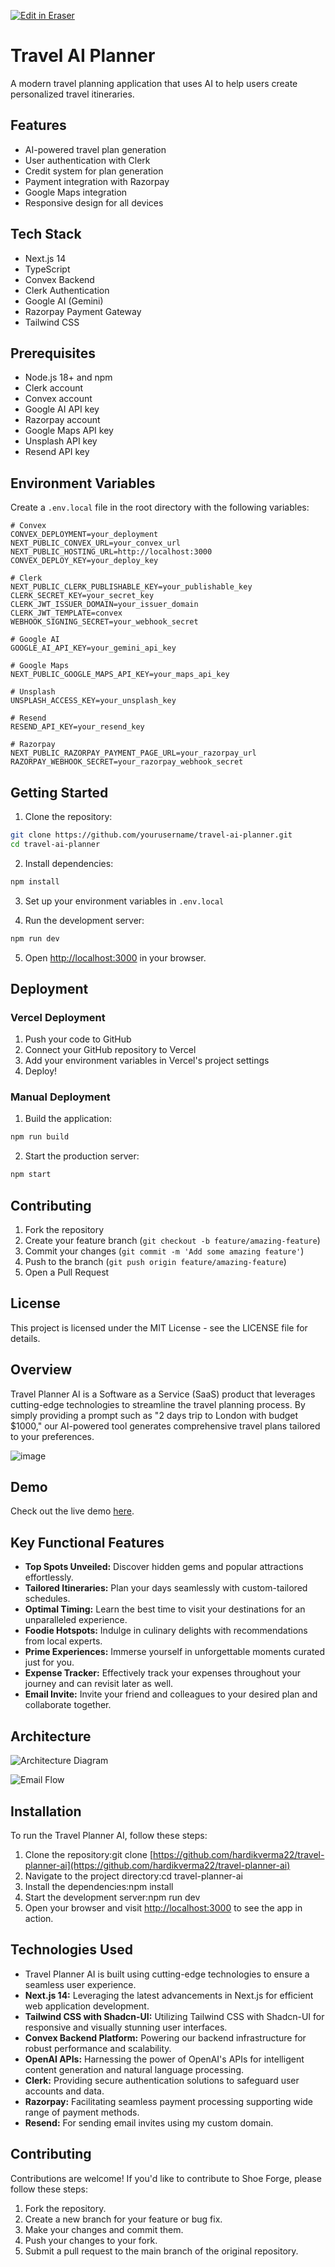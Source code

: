 <p><a target="_blank" href="https://app.eraser.io/workspace/ITHfX2CmBRfVZimKKniY" id="edit-in-eraser-github-link"><img alt="Edit in Eraser" src="https://firebasestorage.googleapis.com/v0/b/second-petal-295822.appspot.com/o/images%2Fgithub%2FOpen%20in%20Eraser.svg?alt=media&amp;token=968381c8-a7e7-472a-8ed6-4a6626da5501"></a></p>

# Travel AI Planner

A modern travel planning application that uses AI to help users create personalized travel itineraries.

## Features

- AI-powered travel plan generation
- User authentication with Clerk
- Credit system for plan generation
- Payment integration with Razorpay
- Google Maps integration
- Responsive design for all devices

## Tech Stack

- Next.js 14
- TypeScript
- Convex Backend
- Clerk Authentication
- Google AI (Gemini)
- Razorpay Payment Gateway
- Tailwind CSS

## Prerequisites

- Node.js 18+ and npm
- Clerk account
- Convex account
- Google AI API key
- Razorpay account
- Google Maps API key
- Unsplash API key
- Resend API key

## Environment Variables

Create a `.env.local` file in the root directory with the following variables:

```env
# Convex
CONVEX_DEPLOYMENT=your_deployment
NEXT_PUBLIC_CONVEX_URL=your_convex_url
NEXT_PUBLIC_HOSTING_URL=http://localhost:3000
CONVEX_DEPLOY_KEY=your_deploy_key

# Clerk
NEXT_PUBLIC_CLERK_PUBLISHABLE_KEY=your_publishable_key
CLERK_SECRET_KEY=your_secret_key
CLERK_JWT_ISSUER_DOMAIN=your_issuer_domain
CLERK_JWT_TEMPLATE=convex
WEBHOOK_SIGNING_SECRET=your_webhook_secret

# Google AI
GOOGLE_AI_API_KEY=your_gemini_api_key

# Google Maps
NEXT_PUBLIC_GOOGLE_MAPS_API_KEY=your_maps_api_key

# Unsplash
UNSPLASH_ACCESS_KEY=your_unsplash_key

# Resend
RESEND_API_KEY=your_resend_key

# Razorpay
NEXT_PUBLIC_RAZORPAY_PAYMENT_PAGE_URL=your_razorpay_url
RAZORPAY_WEBHOOK_SECRET=your_razorpay_webhook_secret
```

## Getting Started

1. Clone the repository:
```bash
git clone https://github.com/yourusername/travel-ai-planner.git
cd travel-ai-planner
```

2. Install dependencies:
```bash
npm install
```

3. Set up your environment variables in `.env.local`

4. Run the development server:
```bash
npm run dev
```

5. Open [http://localhost:3000](http://localhost:3000) in your browser.

## Deployment

### Vercel Deployment

1. Push your code to GitHub
2. Connect your GitHub repository to Vercel
3. Add your environment variables in Vercel's project settings
4. Deploy!

### Manual Deployment

1. Build the application:
```bash
npm run build
```

2. Start the production server:
```bash
npm start
```

## Contributing

1. Fork the repository
2. Create your feature branch (`git checkout -b feature/amazing-feature`)
3. Commit your changes (`git commit -m 'Add some amazing feature'`)
4. Push to the branch (`git push origin feature/amazing-feature`)
5. Open a Pull Request

## License

This project is licensed under the MIT License - see the LICENSE file for details.

## Overview
Travel Planner AI is a Software as a Service (SaaS) product that leverages cutting-edge technologies to streamline the travel planning process.
By simply providing a prompt such as "2 days trip to London with budget $1000," our AI-powered tool generates comprehensive travel plans tailored to your preferences.

![image](https://github.com/hardikverma22/travel-planner-ai/assets/26103679/de21a51b-6d95-427c-a00a-b919dd09c56e "")

## Demo
Check out the live demo [﻿here](https://travelplannerai.online/).

## Key Functional Features
- **Top Spots Unveiled:** Discover hidden gems and popular attractions effortlessly.
- **Tailored Itineraries:** Plan your days seamlessly with custom-tailored schedules.
- **Optimal Timing:** Learn the best time to visit your destinations for an unparalleled experience.
- **Foodie Hotspots:** Indulge in culinary delights with recommendations from local experts.
- **Prime Experiences:** Immerse yourself in unforgettable moments curated just for you.
- **Expense Tracker:** Effectively track your expenses throughout your journey and can revisit later as well.
- **Email Invite:** Invite your friend and colleagues to your desired plan and collaborate together.
## Architecture
![Architecture Diagram](/.eraser/ITHfX2CmBRfVZimKKniY___02a0ac4RaOW4qPyzxPn66zodRbA3___---figure---ve0MOtPUnuyQd2KhDYy9V---figure---s1GcusGonEODvuhKC9v8rQ.png "Architecture Diagram")

![Email Flow](/.eraser/ITHfX2CmBRfVZimKKniY___02a0ac4RaOW4qPyzxPn66zodRbA3___---figure---6HMnI9tpLngtE2PcNIhPL---figure---wYeVIfbY5wm_ADKyKI0VPQ.png "Email Flow")



## Installation
To run the Travel Planner AI, follow these steps:

1. Clone the repository:git clone [﻿https://github.com/hardikverma22/travel-planner-ai](https://github.com/hardikverma22/travel-planner-ai) 
2. Navigate to the project directory:cd travel-planner-ai
3. Install the dependencies:npm install
4. Start the development server:npm run dev
5. Open your browser and visit [﻿http://localhost:3000](http://localhost:3000/)  to see the app in action.
## Technologies Used
- Travel Planner AI is built using cutting-edge technologies to ensure a seamless user experience.
- **Next.js 14:** Leveraging the latest advancements in Next.js for efficient web application development.
- **Tailwind CSS with Shadcn-UI:** Utilizing Tailwind CSS with Shadcn-UI for responsive and visually stunning user interfaces.
- **Convex Backend Platform:** Powering our backend infrastructure for robust performance and scalability.
- **OpenAI APIs:** Harnessing the power of OpenAI's APIs for intelligent content generation and natural language processing.
- **Clerk:** Providing secure authentication solutions to safeguard user accounts and data.
- **Razorpay:** Facilitating seamless payment processing supporting wide range of payment methods.
- **Resend:** For sending email invites using my custom domain.
## Contributing
 Contributions are welcome! If you'd like to contribute to Shoe Forge, please follow these steps:

1. Fork the repository.
2. Create a new branch for your feature or bug fix.
3. Make your changes and commit them.
4. Push your changes to your fork.
5. Submit a pull request to the main branch of the original repository.




<!--- Eraser file: https://app.eraser.io/workspace/ITHfX2CmBRfVZimKKniY --->